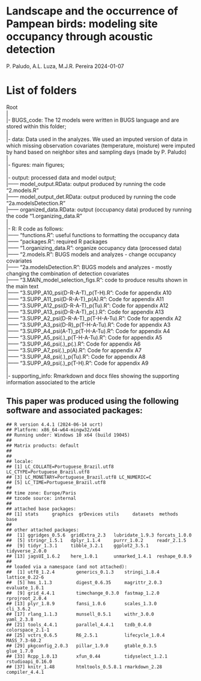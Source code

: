 Landscape and the occurrence of Pampean birds: modeling site occupancy
through acoustic detection
================
P. Paludo, A.L. Luza, M.J.R. Pereira
2024-01-07

<!-- README.md is generated from README.Rmd. Please edit that file -->
<!-- badges: start -->
<!-- badges: end -->

# List of folders

Root  
\|  
\|- BUGS_code: The 12 models were written in BUGS language and are
stored within this folder;  
\|  
\|- data: Data used in the analyzes. We used an imputed version of data
in which missing observation covariates (temperature, moisture) were
imputed by hand based on neighbor sites and sampling days (made by P.
Paludo)  
\|  
\|- figures: main figures;  
\|  
\|- output: processed data and model output;  
\|—— model_output.RData: output produced by running the code
“2.models.R”  
\|—— model_output_det.RData: output produced by running the code
“2a.modelsDetection.R”  
\|—— organized_data.RData: output (occupancy data) produced by running
the code “1.organizing_data.R”  
\|  
\|- R: R code as follows:  
\|—— “functions.R”: useful functions to formatting the occupancy data  
\|—— “packages.R”: required R packages  
\|—— “1.organizing_data.R”: organize occupancy data (processed data)  
\|—— “2.models.R”: BUGS models and analyzes - change occupancy
covariates  
\|—— “2a.modelsDetection.R”: BUGS models and analyzes - mostly changing
the combination of detection covariates  
\|—— “3.MAIN_model_selection_figs.R”: code to produce results shown in
the main text  
\|—— “3.SUPP_A10_psi(D-R-A-T)\_p(T-H).R”: Code for appendix A10  
\|—— “3.SUPP_A11_psi(D-R-A-T)\_p(A).R”: Code for appendix A11  
\|—— “3.SUPP_A12_psi(D-R-A-T)\_p(Tu).R”: Code for appendix A12  
\|—— “3.SUPP_A13_psi(D-R-A-T)\_p(.).R”: Code for appendix A13  
\|—— “3.SUPP_A2_psi(D-R-A-T)\_p(T-H-A-Tu).R”: Code for appendix A2  
\|—— “3.SUPP_A3_psi(D-R)\_p(T-H-A-Tu).R”: Code for appendix A3  
\|—— “3.SUPP_A4_psi(A-T)\_p(T-H-A-Tu).R”: Code for appendix A4  
\|—— “3.SUPP_A5_psi(.)\_p(T-H-A-Tu).R”: Code for appendix A5  
\|—— “3.SUPP_A6_psi(.)\_p(.).R”: Code for appendix A6  
\|—— “3.SUPP_A7_psi(.)\_p(A).R”: Code for appendix A7  
\|—— “3.SUPP_A8_psi(.)\_p(Tu).R”: Code for appendix A8  
\|—— “3.SUPP_A9_psi(.)\_p(T-H).R”: Code for appendix A9  
\|  
\|- supporting_info: Rmarkdown and docx files showing the supporting
information associated to the article  

## This paper was produced using the following software and associated packages:

    ## R version 4.4.1 (2024-06-14 ucrt)
    ## Platform: x86_64-w64-mingw32/x64
    ## Running under: Windows 10 x64 (build 19045)
    ## 
    ## Matrix products: default
    ## 
    ## 
    ## locale:
    ## [1] LC_COLLATE=Portuguese_Brazil.utf8  LC_CTYPE=Portuguese_Brazil.utf8   
    ## [3] LC_MONETARY=Portuguese_Brazil.utf8 LC_NUMERIC=C                      
    ## [5] LC_TIME=Portuguese_Brazil.utf8    
    ## 
    ## time zone: Europe/Paris
    ## tzcode source: internal
    ## 
    ## attached base packages:
    ## [1] stats     graphics  grDevices utils     datasets  methods   base     
    ## 
    ## other attached packages:
    ##  [1] ggridges_0.5.6  gridExtra_2.3   lubridate_1.9.3 forcats_1.0.0  
    ##  [5] stringr_1.5.1   dplyr_1.1.4     purrr_1.0.2     readr_2.1.5    
    ##  [9] tidyr_1.3.1     tibble_3.2.1    ggplot2_3.5.1   tidyverse_2.0.0
    ## [13] jagsUI_1.6.2    here_1.0.1      unmarked_1.4.1  reshape_0.8.9  
    ## 
    ## loaded via a namespace (and not attached):
    ##  [1] utf8_1.2.4        generics_0.1.3    stringi_1.8.4     lattice_0.22-6   
    ##  [5] hms_1.1.3         digest_0.6.35     magrittr_2.0.3    evaluate_1.0.1   
    ##  [9] grid_4.4.1        timechange_0.3.0  fastmap_1.2.0     rprojroot_2.0.4  
    ## [13] plyr_1.8.9        fansi_1.0.6       scales_1.3.0      cli_3.6.2        
    ## [17] rlang_1.1.3       munsell_0.5.1     withr_3.0.0       yaml_2.3.8       
    ## [21] tools_4.4.1       parallel_4.4.1    tzdb_0.4.0        colorspace_2.1-1 
    ## [25] vctrs_0.6.5       R6_2.5.1          lifecycle_1.0.4   MASS_7.3-60.2    
    ## [29] pkgconfig_2.0.3   pillar_1.9.0      gtable_0.3.5      glue_1.7.0       
    ## [33] Rcpp_1.0.13       xfun_0.44         tidyselect_1.2.1  rstudioapi_0.16.0
    ## [37] knitr_1.48        htmltools_0.5.8.1 rmarkdown_2.28    compiler_4.4.1
